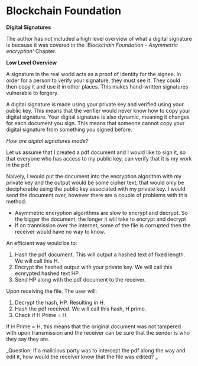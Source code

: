 # **Blockchain Foundation**

**Digital Signatures**

The author has not included a high level overview of what a digital signature is because it was covered in the _'Blockchain Foundation - Asymmetric encryption'_ Chapter.

**Low Level Overview**

A signature in the real world acts as a proof of identity for the signee. In order for a person to verify your signature, they must see it. They could then copy it and use it in other places. This makes hand-written signatures vulnerable to forgery.

A digital signature is made using your private key and verified using your public key. This means that the verifier would never know how to copy your digital signature. Your digital signature is also dynamic, meaning it changes for each document you sign. This means that someone cannot copy your digital signature from something you signed before.

_How are digital signatures made?_

Let us assume that I created a pdf document and I would like to sign it, so that everyone who has access to my public key, can verify that it is my work in the pdf.

Naively, I would put the document into the encryption algorithm with my private key and the output would be some cipher text, that would only be decipherable using the public key associated with my private key. I would send the document over, however there are a couple of problems with this method:

* Asymmetric encryption algorithms are slow to encrypt and decrypt. So the bigger the document, the longer it will take to encrypt and decrypt
* If on tranmission over the internet, some of the file is corrupted then the receiver would have no way to know.

An efficient way would be to:

1. Hash the pdf document. This will output a hashed text of fixed length. We will call this H.
2. Encrypt the hashed output with your private key. We will call this ecnrypted hashed text HP.
3. Send HP along with the pdf document to the receiver.

Upon receiving the file. The user will:

1. Decrypt the hash, HP. Resulting in H.
2. Hash the pdf received. We will call this hash, H prime.
3. Check if H Prime = H.

If H Prime = H, this means that the original document was not tampered with upon transmission and the receiver can be sure that the sender is who they say they are.

_Question: If a malicious party was to intercept the pdf along the way and edit it, how would the receiver know that the file was edited? _

